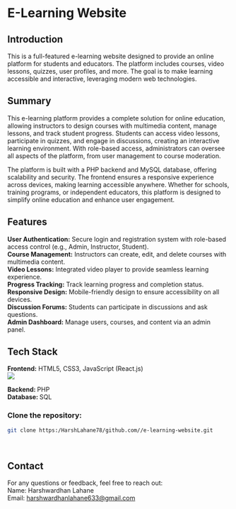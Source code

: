<h1>E-Learning Website</h1> 
<h2>Introduction</h2>
This is a full-featured e-learning website designed to provide an online platform for students and educators. The platform includes courses, video lessons, quizzes, user profiles, and more. The goal is to make learning accessible and interactive, leveraging modern web technologies.<br>
<h2>Summary</h2>
This e-learning platform provides a complete solution for online education, allowing instructors to design courses with multimedia content, manage lessons, and track student progress. Students can access video lessons, participate in quizzes, and engage in discussions, creating an interactive learning environment. With role-based access, administrators can oversee all aspects of the platform, from user management to course moderation.<br>

The platform is built with a PHP backend and MySQL database, offering scalability and security. The frontend ensures a responsive experience across devices, making learning accessible anywhere. Whether for schools, training programs, or independent educators, this platform is designed to simplify online education and enhance user engagement.

<h2>Features</h2>
<b>User Authentication:</b> Secure login and registration system with role-based access control (e.g., Admin, Instructor, Student).<br>
<b>Course Management:</b> Instructors can create, edit, and delete courses with multimedia content.<br>
<b>Video Lessons:</b> Integrated video player to provide seamless learning experience.<br>
<b>Progress Tracking:</b> Track learning progress and completion status.<br>
<b>Responsive Design:</b> Mobile-friendly design to ensure accessibility on all devices.<br>
<b>Discussion Forums:</b> Students can participate in discussions and ask questions.<br>
<b>Admin Dashboard:</b> Manage users, courses, and content via an admin panel.<br>
<h2>Tech Stack</h2>
<b>Frontend:</b> HTML5, CSS3, JavaScript (React.js)<br>
<img src="https://github.com/user-attachments/assets/51ccbc80-e233-4c50-8bb8-a5237e5abea2">




<b>Backend: </b>PHP<br>
<b>Database: </b>SQL<br>

<h3><b>Clone the repository:</b></h3>

```bash
git clone https:/HarshLahane78/github.com//e-learning-website.git
```
<br>

<h2>Contact</h2>
For any questions or feedback, feel free to reach out:
<br>
Name: Harshwardhan Lahane<br>
Email: <a href="mailto:harshwardhanlahane633@gmail.com">harshwardhanlahane633@gmail.com</a>



